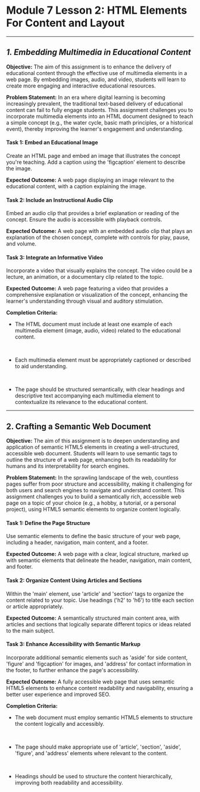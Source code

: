 <h1>Module 7 Lesson 2: HTML Elements For Content and Layout</h1>
<hr>

<h2><i>1. Embedding Multimedia in Educational Content</i></h2>

<b>Objective:</b> The aim of this assignment is to enhance the delivery of educational content through the effective use of multimedia elements in a web page. By embedding images, audio, and video, students will learn to create more engaging and interactive educational resources.

<b>Problem Statement:</b> In an era where digital learning is becoming increasingly prevalent, the traditional text-based delivery of educational content can fail to fully engage students. This assignment challenges you to incorporate multimedia elements into an HTML document designed to teach a simple concept (e.g., the water cycle, basic math principles, or a historical event), thereby improving the learner's engagement and understanding.

<h4>Task 1: Embed an Educational Image</h4> 

Create an HTML page and embed an image that illustrates the concept you're teaching. Add a caption using the 'figcaption' element to describe the image.

<b>Expected Outcome:</b> A web page displaying an image relevant to the educational content, with a caption explaining the image.

<h4>Task 2: Include an Instructional Audio Clip</h4> 

Embed an audio clip that provides a brief explanation or reading of the concept. Ensure the audio is accessible with playback controls.

<b>Expected Outcome:</b> A web page with an embedded audio clip that plays an explanation of the chosen concept, complete with controls for play, pause, and volume.

<h4>Task 3: Integrate an Informative Video</h4>

Incorporate a video that visually explains the concept. The video could be a lecture, an animation, or a documentary clip related to the topic.

<b>Expected Outcome:</b> A web page featuring a video that provides a comprehensive explanation or visualization of the concept, enhancing the learner's understanding through visual and auditory stimulation.

<b>Completion Criteria:</b>

- The HTML document must include at least one example of each multimedia element (image, audio, video) related to the educational content.
<br>

- Each multimedia element must be appropriately captioned or described to aid understanding.
<br>

- The page should be structured semantically, with clear headings and descriptive text accompanying each multimedia element to contextualize its relevance to the educational content.

<hr>

<h2>2. Crafting a Semantic Web Document</h2>

<b>Objective:</b> The aim of this assignment is to deepen understanding and application of semantic HTML5 elements in creating a well-structured, accessible web document. Students will learn to use semantic tags to outline the structure of a web page, enhancing both its readability for humans and its interpretability for search engines.

<b>Problem Statement:</b> In the sprawling landscape of the web, countless pages suffer from poor structure and accessibility, making it challenging for both users and search engines to navigate and understand content. This assignment challenges you to build a semantically rich, accessible web page on a topic of your choice (e.g., a hobby, a tutorial, or a personal project), using HTML5 semantic elements to organize content logically.

<h4>Task 1: Define the Page Structure</h4>

Use semantic elements to define the basic structure of your web page, including a header, navigation, main content, and a footer.

<b>Expected Outcome:</b> A web page with a clear, logical structure, marked up with semantic elements that delineate the header, navigation, main content, and footer.

<h4>Task 2: Organize Content Using Articles and Sections</h4>

Within the 'main' element, use 'article' and 'section' tags to organize the content related to your topic. Use headings ('h2' to 'h6') to title each section or article appropriately.

<b>Expected Outcome:</b> A semantically structured main content area, with articles and sections that logically separate different topics or ideas related to the main subject.

<h4>Task 3: Enhance Accessibility with Semantic Markup</h4>

Incorporate additional semantic elements such as 'aside' for side content, 'figure' and 'figcaption' for images, and 'address' for contact information in the footer, to further enhance the page's accessibility.

<b>Expected Outcome:</b> A fully accessible web page that uses semantic HTML5 elements to enhance content readability and navigability, ensuring a better user experience and improved SEO.

<b>Completion Criteria:</b>

- The web document must employ semantic HTML5 elements to structure the content logically and accessibly.
<br>

- The page should make appropriate use of 'article', 'section', 'aside', 'figure', and 'address' elements where relevant to the content.
<br>

- Headings should be used to structure the content hierarchically, improving both readability and accessibility.